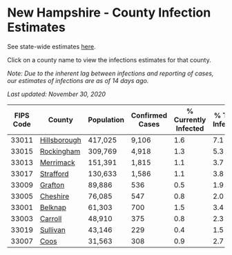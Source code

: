 # New Hampshire - County Infection Estimates

See state-wide estimates [here](/infections/us-nh).

Click on a county name to view the infections estimates for that county.

*Note: Due to the inherent lag between infections and reporting of cases, our estimates of infections are as of 14 days ago.*

*Last updated: November 30, 2020*

|   FIPS Code |                       County |   Population |   Confirmed Cases |   % Currently Infected |   % Total Infected |
|-------------|------------------------------|--------------|-------------------|------------------------|--------------------|
|       33011 | [Hillsborough](hillsborough) |      417,025 |             9,106 |                    1.6 |                7.1 |
|       33015 |     [Rockingham](rockingham) |      309,769 |             4,918 |                    1.3 |                5.3 |
|       33013 |       [Merrimack](merrimack) |      151,391 |             1,815 |                    1.1 |                3.7 |
|       33017 |       [Strafford](strafford) |      130,633 |             1,586 |                    1.1 |                3.8 |
|       33009 |           [Grafton](grafton) |       89,886 |               536 |                    0.5 |                1.9 |
|       33005 |         [Cheshire](cheshire) |       76,085 |               547 |                    0.8 |                2.0 |
|       33001 |           [Belknap](belknap) |       61,303 |               700 |                    1.5 |                3.4 |
|       33003 |           [Carroll](carroll) |       48,910 |               375 |                    0.8 |                2.3 |
|       33019 |         [Sullivan](sullivan) |       43,146 |               229 |                    0.4 |                1.5 |
|       33007 |                 [Coos](coos) |       31,563 |               308 |                    0.9 |                2.7 |